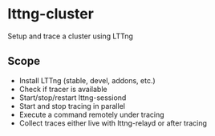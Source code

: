 lttng-cluster
=============

Setup and trace a cluster using LTTng

## Scope ##
* Install LTTng (stable, devel, addons, etc.)
* Check if tracer is available
* Start/stop/restart lttng-sessiond
* Start and stop tracing in parallel
* Execute a command remotely under tracing
* Collect traces either live with lttng-relayd or after tracing
